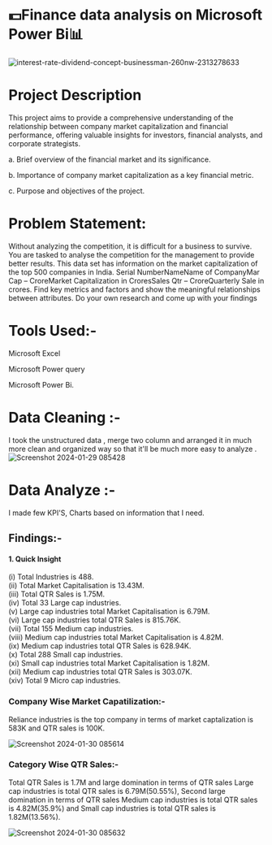 # 💵Finance data analysis on Microsoft Power Bi📊
![interest-rate-dividend-concept-businessman-260nw-2313278633](https://github.com/GoutamKuiri99/Finance_data_analysis_on_Microsoft_Power_Bi/assets/154737280/a65247dd-ea8c-4ce7-9758-4a22006ea0af)

# Project Description
This project aims to provide a comprehensive understanding of the relationship between company market capitalization and financial performance, offering valuable insights for investors, financial
analysts, and corporate strategists.

a. Brief overview of the financial market and its significance.

b. Importance of company market capitalization as a key financial metric.

c. Purpose and objectives of the project.

# Problem Statement:
Without analyzing the competition, it is difficult for a business to survive. You are
tasked to analyse the competition for the management to provide better results. This
data set has information on the market capitalization of the top 500 companies in India.
Serial NumberNameName of CompanyMar Cap – CroreMarket Capitalization in
CroresSales Qtr – CroreQuarterly Sale in crores. Find key metrics and factors and
show the meaningful relationships between attributes.
Do your own research and come up with your findings

# Tools Used:-

Microsoft Excel

Microsoft Power query

Microsoft Power Bi.

# Data Cleaning :-
I took the unstructured data , merge two column and arranged it in much more 
clean and organized way so that it'll be much more easy to analyze .
![Screenshot 2024-01-29 085428](https://github.com/GoutamKuiri99/Finance_data_analysis_on_Microsoft_Power_Bi/assets/154737280/4f4df150-5996-4cc8-8dac-8cafff39ac32)

# Data Analyze :-
I made few KPI'S, Charts based on information that I need.

## Findings:-

#### 1. Quick Insight   
   (i) Total Industries is 488.   
   (ii) Total Market Capitalisation is 13.43M.   
   (iii) Total QTR Sales is 1.75M.   
   (iv) Total 33 Large cap industries.   
   (v)  Large cap industries total  Market Capitalisation is 6.79M.   
   (vi) Large cap industries total QTR Sales is 815.76K.   
   (vii) Total 155 Medium cap industries.    
   (viii) Medium  cap industries total  Market Capitalisation is 4.82M.     
   (ix) Medium cap industries total QTR Sales is 628.94K.   
   (x) Total 288 Small cap industries.   
   (xi) Small cap industries total  Market Capitalisation is 1.82M.   
   (xii) Medium cap industries total QTR Sales is 303.07K.   
   (xiv) Total 9 Micro cap industries.   

### Company Wise Market Capatilization:-  
Reliance industries is the top company in terms of market captalization is 583K and QTR sales is 100K.
  
![Screenshot 2024-01-30 085614](https://github.com/GoutamKuiri99/Finance_data_analysis_on_Microsoft_Power_Bi/assets/154737280/7501a8cb-6a65-4c6d-aca1-2f5dc78ccdb8)

### Category Wise QTR Sales:-   
Total QTR Sales is 1.7M and large domination in terms of QTR sales Large cap industries is total QTR sales is 6.79M(50.55%), Second large domination in terms of QTR sales Medium cap industries is total QTR sales is 4.82M(35.9%) and Small cap industries is total QTR sales is 1.82M(13.56%).

![Screenshot 2024-01-30 085632](https://github.com/GoutamKuiri99/Finance_data_analysis_on_Microsoft_Power_Bi/assets/154737280/2d6c89a4-c5dd-4a9b-b9f6-cda65b632f44)





